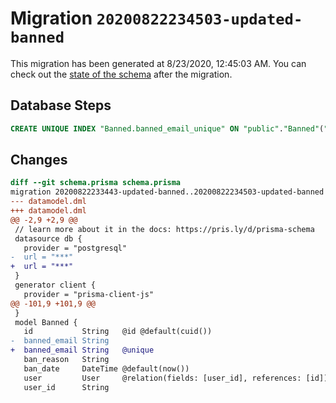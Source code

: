 # Migration `20200822234503-updated-banned`

This migration has been generated at 8/23/2020, 12:45:03 AM.
You can check out the [state of the schema](./schema.prisma) after the migration.

## Database Steps

```sql
CREATE UNIQUE INDEX "Banned.banned_email_unique" ON "public"."Banned"("banned_email")
```

## Changes

```diff
diff --git schema.prisma schema.prisma
migration 20200822233443-updated-banned..20200822234503-updated-banned
--- datamodel.dml
+++ datamodel.dml
@@ -2,9 +2,9 @@
 // learn more about it in the docs: https://pris.ly/d/prisma-schema
 datasource db {
   provider = "postgresql"
-  url = "***"
+  url = "***"
 }
 generator client {
   provider = "prisma-client-js"
@@ -101,9 +101,9 @@
 }
 model Banned {
   id           String   @id @default(cuid())
-  banned_email String
+  banned_email String   @unique
   ban_reason   String
   ban_date     DateTime @default(now())
   user         User     @relation(fields: [user_id], references: [id])
   user_id      String
```


